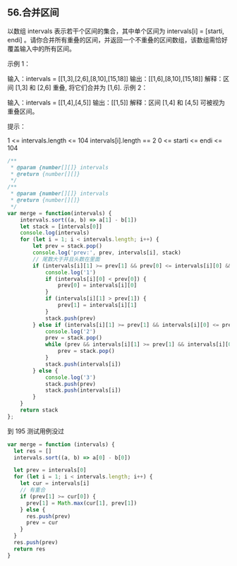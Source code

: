 ## 56.合并区间


以数组 intervals 表示若干个区间的集合，其中单个区间为 intervals[i] = [starti, endi] 。请你合并所有重叠的区间，并返回一个不重叠的区间数组，该数组需恰好覆盖输入中的所有区间。

 

示例 1：

输入：intervals = [[1,3],[2,6],[8,10],[15,18]]
输出：[[1,6],[8,10],[15,18]]
解释：区间 [1,3] 和 [2,6] 重叠, 将它们合并为 [1,6].
示例 2：

输入：intervals = [[1,4],[4,5]]
输出：[[1,5]]
解释：区间 [1,4] 和 [4,5] 可被视为重叠区间。
 

提示：

1 <= intervals.length <= 104
intervals[i].length == 2
0 <= starti <= endi <= 104


```js
/**
 * @param {number[][]} intervals
 * @return {number[][]}
 */
/**
 * @param {number[][]} intervals
 * @return {number[][]}
 */
var merge = function(intervals) {
    intervals.sort((a, b) => a[1] - b[1])
    let stack = [intervals[0]]
    console.log(intervals)
    for (let i = 1; i < intervals.length; i++) {
        let prev = stack.pop()
        console.log('prev:', prev, intervals[i], stack)
        // 尾数大于并且头数在里面
        if (intervals[i][1] >= prev[1] && prev[0] <= intervals[i][0] && intervals[i][0] <= prev[1]) {
            console.log('1')
            if (intervals[i][0] < prev[0]) {
                prev[0] = intervals[i][0]
            }
            if (intervals[i][1] > prev[1]) {
                prev[1] = intervals[i][1]
            }
            stack.push(prev)
        } else if (intervals[i][1] >= prev[1] && intervals[i][0] <= prev[0]) {
            console.log('2')
            prev = stack.pop()
            while (prev && intervals[i][1] >= prev[1] && intervals[i][0] <= prev[0]) {
                prev = stack.pop()
            }
            stack.push(intervals[i])
        } else {
            console.log('3')
            stack.push(prev)
            stack.push(intervals[i])
        }
    }
    return stack
};
```

到 195 测试用例没过

```js
var merge = function (intervals) {
  let res = []
  intervals.sort((a, b) => a[0] - b[0])

  let prev = intervals[0]
  for (let i = 1; i < intervals.length; i++) {
    let cur = intervals[i]
    // 有重合
    if (prev[1] >= cur[0]) {
      prev[1] = Math.max(cur[1], prev[1])
    } else {
      res.push(prev)
      prev = cur
    }
  }
  res.push(prev)
  return res
}
```